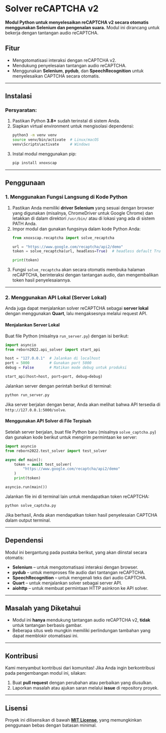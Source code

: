 # **Solver reCAPTCHA v2**  

**Modul Python untuk menyelesaikan reCAPTCHA v2 secara otomatis menggunakan Selenium dan pengenalan suara.** Modul ini dirancang untuk bekerja dengan tantangan audio reCAPTCHA.  

## **Fitur**  
- Mengotomatisasi interaksi dengan reCAPTCHA v2.  
- Mendukung penyelesaian tantangan audio reCAPTCHA.  
- Menggunakan **Selenium**, **pydub**, dan **SpeechRecognition** untuk menyelesaikan CAPTCHA secara otomatis.  

---  

## **Instalasi**  

### **Persyaratan:**  
1. Pastikan Python **3.8+** sudah terinstal di sistem Anda.  
2. Siapkan virtual environment untuk mengisolasi dependensi:  
   ```bash
   python3 -m venv venv
   source venv/bin/activate  # Linux/macOS
   venv\Scripts\activate     # Windows
   ```
3. Instal modul menggunakan pip:  
   ```bash
   pip install xnoxscap
   ```  

---  

## **Penggunaan**  

### **1. Menggunakan Fungsi Langsung di Kode Python**  

1. Pastikan Anda memiliki **driver Selenium** yang sesuai dengan browser yang digunakan (misalnya, ChromeDriver untuk Google Chrome) dan letakkan di dalam direktori `/usr/bin/` atau di lokasi yang ada di sistem PATH Anda.  
2. Impor modul dan gunakan fungsinya dalam kode Python Anda:  
   ```python
   from xnoxscap.recaptcha import solve_recaptcha

   url = "https://www.google.com/recaptcha/api2/demo"
   token = solve_recaptcha(url, headless=True)  # headless default True

   print(token)
   ```
3. Fungsi `solve_recaptcha` akan secara otomatis membuka halaman reCAPTCHA, berinteraksi dengan tantangan audio, dan mengembalikan token hasil penyelesaiannya.  

---  

### **2. Menggunakan API Lokal (Server Lokal)**  

Anda juga dapat menjalankan solver reCAPTCHA sebagai **server lokal** dengan menggunakan **Quart**, lalu mengaksesnya melalui request API.  

#### **Menjalankan Server Lokal**  

Buat file Python (misalnya `run_server.py`) dengan isi berikut:  

```python
import asyncio
from reborn2022.api_solver import start_api

host = "127.0.0.1"  # Jalankan di localhost
port = 5000         # Gunakan port 5000
debug = False       # Matikan mode debug untuk produksi

start_api(host=host, port=port, debug=debug)
```

Jalankan server dengan perintah berikut di terminal:  

```bash
python run_server.py
```

Jika server berjalan dengan benar, Anda akan melihat bahwa API tersedia di `http://127.0.0.1:5000/solve`.  

#### **Menggunakan API Solver di File Terpisah**  

Setelah server berjalan, buat file Python baru (misalnya `solve_captcha.py`) dan gunakan kode berikut untuk mengirim permintaan ke server:  

```python
import asyncio
from reborn2022.test_solver import test_solver

async def main():
    token = await test_solver(
        "https://www.google.com/recaptcha/api2/demo"
    )
    print(token)

asyncio.run(main())
```

Jalankan file ini di terminal lain untuk mendapatkan token reCAPTCHA:  

```bash
python solve_captcha.py
```

Jika berhasil, Anda akan mendapatkan token hasil penyelesaian CAPTCHA dalam output terminal.  

---  

## **Dependensi**  

Modul ini bergantung pada pustaka berikut, yang akan diinstal secara otomatis:  
- **Selenium** – untuk mengotomatisasi interaksi dengan browser.  
- **pydub** – untuk memproses file audio dari tantangan reCAPTCHA.  
- **SpeechRecognition** – untuk mengenali teks dari audio CAPTCHA.  
- **Quart** – untuk menjalankan solver sebagai server API.  
- **aiohttp** – untuk membuat permintaan HTTP asinkron ke API solver.  

---  

## **Masalah yang Diketahui**  
- Modul ini **hanya** mendukung tantangan audio reCAPTCHA v2, **tidak** untuk tantangan berbasis gambar.  
- Beberapa situs web mungkin memiliki perlindungan tambahan yang dapat memblokir otomatisasi ini.  

---  

## **Kontribusi**  
Kami menyambut kontribusi dari komunitas! Jika Anda ingin berkontribusi pada pengembangan modul ini, silakan:  
1. Buat **pull request** dengan perubahan atau perbaikan yang diusulkan.  
2. Laporkan masalah atau ajukan saran melalui **issue** di repository proyek.  

---  

## **Lisensi**  
Proyek ini dilisensikan di bawah **[MIT License](LICENSE)**, yang memungkinkan penggunaan bebas dengan batasan minimal.  




